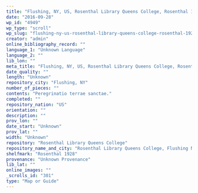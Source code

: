 ```yaml
---
title: "Flushing, NY, US, Rosenthal Library Queens College, Rosenthal 1928"
date: "2016-09-28"
wp_id: "4949"
wp_type: "scroll"
wp_slug: "flushing-ny-us-rosenthal-library-queens-college-rosenthal-1928"
creator: "admin"
online_bibliography_record: ""
language_1: "Unknown Language"
language_2: ""
lib_lon: ""
meta_title: "Flushing, NY, US, Rosenthal Library Queens College, Rosenthal 1928"
date_quality: ""
length: "Unknown"
repository_city: "Flushing, NY"
number_of_pieces: ""
contents: "Peregrinatio terrae sanctae."
completed: ""
repository_nation: "US"
orientation: ""
description: ""
prov_lon: ""
date_start: "Unknown"
prov_lat: ""
width: "Unknown"
repository: "Rosenthal Library Queens College"
repository_name_and_city: "Rosenthal Library Queens College, Flushing NY US"
shelfmark: "Rosenthal 1928"
provenance: "Unknown Provenance"
lib_lat: ""
online_images: ""
_scrolls_id: "301"
type: "Map or Guide"
---
```



